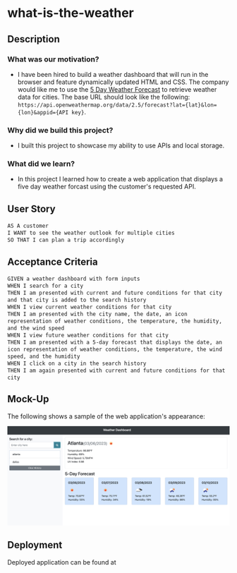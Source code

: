 # what-is-the-weather

## Description

### What was our motivation?

- I have been hired to build a weather dashboard that will run in the browser and feature dynamically updated HTML and CSS. The company would like me to use the [5 Day Weather Forecast](https://openweathermap.org/forecast5) to retrieve weather data for cities. The base URL should look like the following: `https://api.openweathermap.org/data/2.5/forecast?lat={lat}&lon={lon}&appid={API key}`.

### Why did we build this project?

- I built this project to showcase my ability to use APIs and local storage. 

### What did we learn? 

- In this project I learned how to create a web application that displays a five day weather forcast using the customer's requested API. 
    
 
## User Story
```
AS A customer
I WANT to see the weather outlook for multiple cities
SO THAT I can plan a trip accordingly
```


## Acceptance Criteria
```
GIVEN a weather dashboard with form inputs
WHEN I search for a city
THEN I am presented with current and future conditions for that city and that city is added to the search history
WHEN I view current weather conditions for that city
THEN I am presented with the city name, the date, an icon representation of weather conditions, the temperature, the humidity, and the wind speed
WHEN I view future weather conditions for that city
THEN I am presented with a 5-day forecast that displays the date, an icon representation of weather conditions, the temperature, the wind speed, and the humidity
WHEN I click on a city in the search history
THEN I am again presented with current and future conditions for that city
```

## Mock-Up

The following shows a sample of the web application's appearance:

![](assets/Weather-Mockup.jpg)

## Deployment 

Deployed application can be found at
